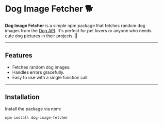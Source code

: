 # Dog Image Fetcher 🐕

**Dog Image Fetcher** is a simple npm package that fetches random dog images from the [Dog API](https://dog.ceo/dog-api/). It's perfect for pet lovers or anyone who needs cute dog pictures in their projects. 🐾

---

## Features
- Fetches random dog images.
- Handles errors gracefully.
- Easy to use with a single function call.

---

## Installation

Install the package via npm:

```bash
npm install dog-image-fetcher
